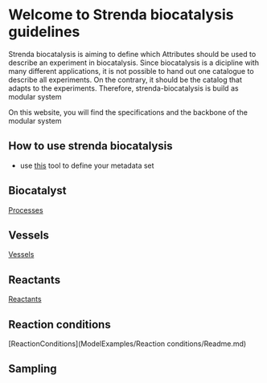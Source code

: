 # Welcome to Strenda biocatalysis guidelines

Strenda biocatalysis is aiming to define which Attributes should be used to describe an experiment in biocatalysis. Since biocatalysis is a dicipline with many different applications, it is not possible to hand out one catalogue to describe all experiments. On the contrary, it should be the catalog that adapts to the experiments. Therefore, strenda-biocatalysis is build as modular system

On this website, you will find the specifications and the backbone of the modular system 

## How to use strenda biocatalysis

- use [this]() tool to define your metadata set

## Biocatalyst

[Processes](https://github.com/StephanM87/Strenda-biocatalysis/blob/interpreter/ModelExamples/Processes/Readme.md)

## Vessels

[Vessels](https://github.com/StephanM87/Strenda-biocatalysis/blob/interpreter/ModelExamples/Vessels/Readme.md)

## Reactants

[Reactants](ModelExamples/Reactants/Readme.md)

## Reaction conditions

[ReactionConditions](ModelExamples/Reaction conditions/Readme.md)

## Sampling